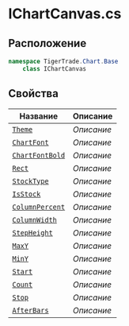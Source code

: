 
# IChartCanvas.cs
## Расположение
```csharp
namespace TigerTrade.Chart.Base  
    class IChartCanvas
```

## Свойства
| Название | Описание |
| --- | --- |
| [`Theme`](./svoistva/Theme.md) | *Описание* |
| [`ChartFont`](./svoistva/ChartFont.md) | *Описание* |
| [`ChartFontBold`](./svoistva/ChartFontBold.md) | *Описание* |
| [`Rect`](./svoistva/Rect.md) | *Описание* |
| [`StockType`](./svoistva/StockType.md) | *Описание* |
| [`IsStock`](./svoistva/IsStock.md) | *Описание* |
| [`ColumnPercent`](./svoistva/ColumnPercent.md) | *Описание* |
| [`ColumnWidth`](./svoistva/ColumnWidth.md) | *Описание* |
| [`StepHeight`](./svoistva/StepHeight.md) | *Описание* |
| [`MaxY`](./svoistva/MaxY.md) | *Описание* |
| [`MinY`](./svoistva/MinY.md) | *Описание* |
| [`Start`](./svoistva/Start.md) | *Описание* |
| [`Count`](./svoistva/Count.md) | *Описание* |
| [`Stop`](./svoistva/Stop.md) | *Описание* |
| [`AfterBars`](./svoistva/AfterBars.md) | *Описание* |
